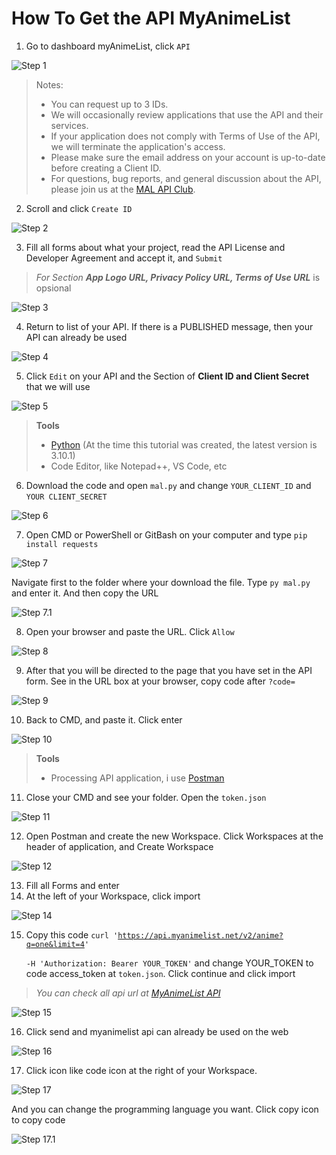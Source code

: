# How To Get the API MyAnimeList

1. Go to dashboard myAnimeList, click <code>API</code>

![Step 1](https://github.com/nurkholiqansori/apiMyAnimeList/blob/main/img/step%201.png "Step 1")

> Notes:
> - You can request up to 3 IDs.
> - We will occasionally review applications that use the API and their services.
> - If your application does not comply with Terms of Use of the API, we will terminate the application's access.
> - Please make sure the email address on your account is up-to-date before creating a Client ID.
> - For questions, bug reports, and general discussion about the API, please join us at the [MAL API Club](https://myanimelist.net/clubs.php?cid=13727 "MAL API Club").

2. Scroll and click <code>Create ID</code>

![Step 2](https://github.com/nurkholiqansori/apiMyAnimeList/blob/main/img/step%202.png "Step 2")

3. Fill all forms about what your project, read the API License and Developer Agreement and accept it, and <code>Submit</code>

> _For Section **App Logo URL, Privacy Policy URL, Terms of Use URL**_ is opsional

![Step 3](https://github.com/nurkholiqansori/apiMyAnimeList/blob/main/img/step%203.png "Step 3")

4. Return to list of your API. If there is a PUBLISHED message, then your API can already be used

![Step 4](https://github.com/nurkholiqansori/apiMyAnimeList/blob/main/img/step%204.png "Step 4")

5. Click <code>Edit</code> on your API and the Section of **Client ID and Client Secret** that we will use

![Step 5](https://github.com/nurkholiqansori/apiMyAnimeList/blob/main/img/Step%205.png "Step 5")


> **Tools**
> - [Python](https://www.python.org/downloads/ "Download Python") (At the time this tutorial was created, the latest version is 3.10.1)
> - Code Editor, like Notepad++, VS Code, etc

6. Download the code and open <code>mal.py</code> and change <code>YOUR_CLIENT_ID</code> and <code>YOUR CLIENT_SECRET</code>

![Step 6](https://github.com/nurkholiqansori/apiMyAnimeList/blob/main/img/Step%201.1.png "Step 6")

7. Open CMD or PowerShell or GitBash on your computer and type <code>pip install requests</code>

![Step 7](https://github.com/nurkholiqansori/apiMyAnimeList/blob/main/img/step%207.png "Step 7")

Navigate first to the folder where your download the file. Type <code>py mal.py</code> and enter it. And then copy the URL

![Step 7.1](https://github.com/nurkholiqansori/apiMyAnimeList/blob/main/img/Step%207.1.png "Step 7.1")

8. Open your browser and paste the URL. Click <code>Allow</code>

![Step 8](https://github.com/nurkholiqansori/apiMyAnimeList/blob/main/img/step%207.2.png "Step 8")

9. After that you will be directed to the page that you have set in the API form. See in the URL box at your browser, copy code after <code>?code=</code>

![Step 9](https://github.com/nurkholiqansori/apiMyAnimeList/blob/main/img/Step%209.png "Step 9")

10. Back to CMD, and paste it. Click enter

![Step 10](https://github.com/nurkholiqansori/apiMyAnimeList/blob/main/img/step%209.1.png "Step 10")


> **Tools**
> - Processing API application, i use [Postman](https://www.postman.com/downloads/ "Download Postman")

11. Close your CMD and see your folder. Open the <code>token.json</code>

![Step 11](https://github.com/nurkholiqansori/apiMyAnimeList/blob/main/img/Step%2011.png "Step 11")

12. Open Postman and create the new Workspace. Click Workspaces at the header of application, and Create Workspace

![Step 12](https://github.com/nurkholiqansori/apiMyAnimeList/blob/main/img/Step%2012.png "Step 12")

13. Fill all Forms and enter
14. At the left of your Workspace, click import

![Step 14](https://github.com/nurkholiqansori/apiMyAnimeList/blob/main/img/Step%2014.png "Step 14")

15. Copy this code <code>curl 'https://api.myanimelist.net/v2/anime?q=one&limit=4' \
-H 'Authorization: Bearer YOUR_TOKEN'</code>
 and change YOUR_TOKEN to code access_token at <code>token.json</code>. Click continue and click import

> _You can check all api url at [MyAnimeList API](https://myanimelist.net/apiconfig/references/api/v2#section/Authentication "MyAnimeList API")_

![Step 15](https://github.com/nurkholiqansori/apiMyAnimeList/blob/main/img/Step%2015.png "Step 15")

16. Click send and myanimelist api can already be used on the web 

![Step 16](https://github.com/nurkholiqansori/apiMyAnimeList/blob/main/img/Step%2016.png "Step 16")

17. Click icon like code icon at the right of your Workspace.

![Step 17](https://github.com/nurkholiqansori/apiMyAnimeList/blob/main/img/Step%2017.png "Step 17")

And you can change the programming language you want. Click copy icon to copy code

![Step 17.1](https://github.com/nurkholiqansori/apiMyAnimeList/blob/main/img/Step%2017.1.png "Step 17.1")
